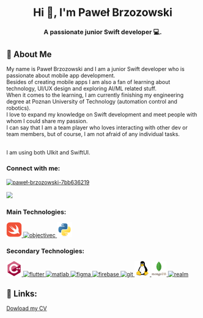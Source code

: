 <h1 align="center">Hi 👋, I'm Paweł Brzozowski</h1>
<h3 align="center">A passionate junior Swift developer 💻.</h3>


## 🚀 About Me
My name is Paweł Brzozowski and I am a junior Swift developer who is passionate about mobile app development. </br>
Besides of creating mobile apps I am also a fan of learning about technology, UI/UX design and exploring AI/ML related stuff. </br>
When it comes to the learning, I am currently finishing my engineering degree at Poznan University of Technology (automation control and robotics). </br>
I love to expand my knowledge on Swift development and meet people with whom I could share my passion. </br>
I can say that I am a team player who loves interacting with other dev or team members, but of course, I am not afraid of any individual tasks. </br> </br>

I am using both UIkit and SwiftUI. </br>
<h3 align="left">Connect with me:</h3>
<a href="https://linkedin.com/in/paweł-brzozowski-7bb636219" target="blank"><img align="center" src="https://raw.githubusercontent.com/rahuldkjain/github-profile-readme-generator/master/src/images/icons/Social/linked-in-alt.svg" alt="paweł-brzozowski-7bb636219" height="30" width="40" /></a>
</br></br>
<a href="mailto:pawelbrzozowskigplus@gmail.com?"><img src="https://img.shields.io/badge/Gmail-D14836?style=for-the-badge&logo=gmail&logoColor=white"/></a>
</p>

<h3 align="left">Main Technologies:</h3>
<p align="left"> 
<a href="https://developer.apple.com/swift/" target="_blank" rel="noreferrer"> <img src="https://raw.githubusercontent.com/devicons/devicon/master/icons/swift/swift-original.svg" alt="swift" width="40" height="40"/> </a>
<a href="https://developer.apple.com/library/archive/documentation/Cocoa/Conceptual/ProgrammingWithObjectiveC/Introduction/Introduction.html" target="_blank" rel="noreferrer"> <img src="https://www.vectorlogo.zone/logos/apple_objectivec/apple_objectivec-icon.svg" alt="objectivec" width="40" height="40"/> </a>
<a href="https://www.python.org" target="_blank" rel="noreferrer"> <img src="https://raw.githubusercontent.com/devicons/devicon/master/icons/python/python-original.svg" alt="python" width="40" height="40"/> </a>
</p>

<h3 align="left">Secondary Technologies:</h3>
<p align="left"> 

<a href="https://www.w3schools.com/cpp/" target="_blank" rel="noreferrer"> <img src="https://raw.githubusercontent.com/devicons/devicon/master/icons/cplusplus/cplusplus-original.svg" alt="cplusplus" width="40" height="40"/> </a>
<a href="https://flutter.dev" target="_blank" rel="noreferrer"> <img src="https://www.vectorlogo.zone/logos/flutterio/flutterio-icon.svg" alt="flutter" width="40" height="40"/> </a> 
<a href="https://www.mathworks.com/" target="_blank" rel="noreferrer"> <img src="https://upload.wikimedia.org/wikipedia/commons/2/21/Matlab_Logo.png" alt="matlab" width="40" height="40"/> </a>
<a href="https://www.figma.com/" target="_blank" rel="noreferrer"> <img src="https://www.vectorlogo.zone/logos/figma/figma-icon.svg" alt="figma" width="40" height="40"/> </a> 
<a href="https://firebase.google.com/" target="_blank" rel="noreferrer"> <img src="https://www.vectorlogo.zone/logos/firebase/firebase-icon.svg" alt="firebase" width="40" height="40"/> </a> 
<a href="https://git-scm.com/" target="_blank" rel="noreferrer"> <img src="https://www.vectorlogo.zone/logos/git-scm/git-scm-icon.svg" alt="git" width="40" height="40"/> </a>
<a href="https://www.linux.org/" target="_blank" rel="noreferrer"> <img src="https://raw.githubusercontent.com/devicons/devicon/master/icons/linux/linux-original.svg" alt="linux" width="40" height="40"/> </a>
<a href="https://www.mongodb.com/" target="_blank" rel="noreferrer"> <img src="https://raw.githubusercontent.com/devicons/devicon/master/icons/mongodb/mongodb-original-wordmark.svg" alt="mongodb" width="40" height="40"/> </a> 
<a href="https://realm.io/" target="_blank" rel="noreferrer"> <img src="https://raw.githubusercontent.com/bestofjs/bestofjs-webui/8665e8c267a0215f3159df28b33c365198101df5/public/logos/realm.svg" alt="realm" width="40" height="40"/> </a> 
 
</p>

## 🔗 Links:
[Dowload my CV](https://github.com/BrzozowskiPawel/BrzozowskiPawel/blob/master/CV_Swift.pdf)

